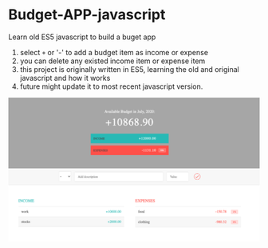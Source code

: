 # Budget-APP-javascript
Learn old ES5 javascript to build a buget app
1. select `+` or '-' to add a budget item as income or expense
2. you can delete any existed income item or expense item
3. this project is originally written in ES5, learning the old and original javascript and how it works
4. future might update it to most recent javascript version.

![image](./cover.png ':size=903x516')
